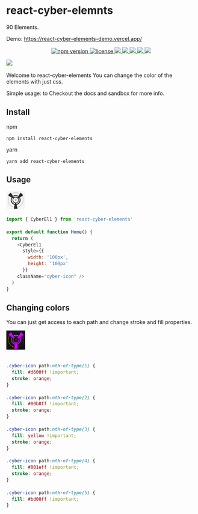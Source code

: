 # react-cyber-elemnts

90 Elements.

Demo: https://react-cyber-elements-demo.vercel.app/

<p align="center">
  <a href="https://www.npmjs.com/package/react-cyber-elements">
    <img src="https://img.shields.io/npm/v/react-cyber-elements.svg" alt="npm version" >
  </a>
  <a href="https://github.com/thiswallz/react-cyber-elements/blob/main/LICENSE">
    <img src="https://badgen.net/github/license/thiswallz/react-cyber-elements" alt="license">
  </a>
 <a href="https://badgen.net/github/checks/thiswallz/react-cyber-elements">
    <img src="https://badgen.net/github/checks/thiswallz/react-cyber-elements" />
  </a>
  <a href="https://badgen.net/bundlephobia/dependency-count/react-cyber-elements">
    <img src="https://badgen.net/bundlephobia/dependency-count/react-cyber-elements" />
  </a>
  <a href="https://badgen.net/npm/types/react-cyber-elements">
    <img src="https://badgen.net/npm/types/react-cyber-elements"  />
  </a>
    <a href="https://badgen.net/bundlephobia/tree-shaking/react-cyber-elements">
    <img src="https://badgen.net/bundlephobia/tree-shaking/react-cyber-elements"  />
  </a>
    <a href="https://badgen.net/bundlephobia/minzip/react-cyber-elements">
    <img src="https://badgen.net/bundlephobia/minzip/react-cyber-elements" />
  </a>

</p>

<image width="400px" src="ss1.png" />

Welcome to react-cyber-elements
You can change the color of the elements with just css.

Simple usage: <CyberEl1 /> to <CyberEl90 />
Checkout the docs and sandbox for more info.

## Install

npm

```
npm install react-cyber-elements 
```

yarn

```
yarn add react-cyber-elements 
```

## Usage

<img src="icon1.png" width="50px"/>

``` javascript
import { CyberEl1 } from 'react-cyber-elements'

export default function Home() {
  return (
    <CyberEl1 
      style={{
        width: '100px',
        height: '100px'
      }}
    className="cyber-icon" />
  )
}
```

## Changing colors

You can just get access to each path and change stroke and fill properties.

<img src="icon2.png" width="50px"/>

``` css

.cyber-icon path:nth-of-type(1) {
  fill: #d600ff !important;
  stroke: orange;
}

.cyber-icon path:nth-of-type(2) {
  fill: #00b8ff !important;
  stroke: orange;
}

.cyber-icon path:nth-of-type(3) {
  fill: yellow !important;
  stroke: orange;
}

.cyber-icon path:nth-of-type(4) {
  fill: #001eff !important;
  stroke: orange;
}

.cyber-icon path:nth-of-type(5) {
  fill: #bd00ff !important;
}
```